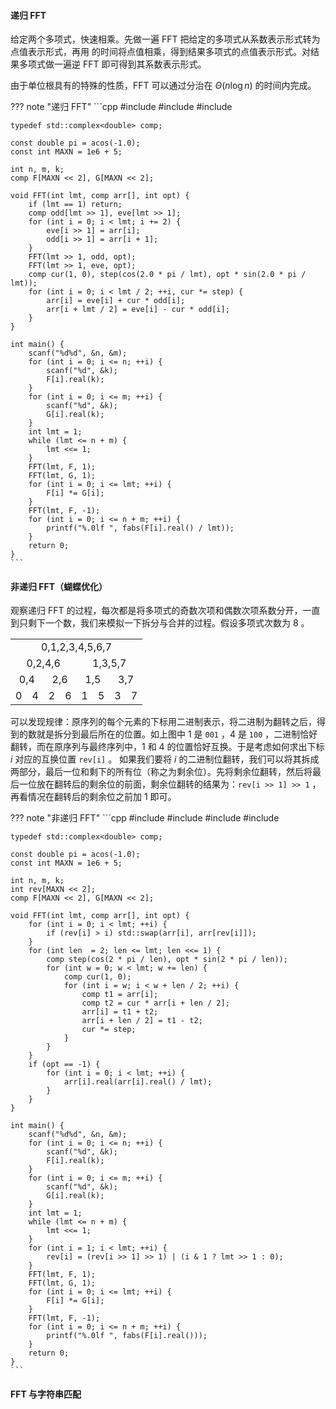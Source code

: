 #### 递归 FFT

给定两个多项式，快速相乘。先做一遍 FFT 把给定的多项式从系数表示形式转为点值表示形式，再用  的时间将点值相乘，得到结果多项式的点值表示形式。对结果多项式做一遍逆 FFT 即可得到其系数表示形式。

由于单位根具有的特殊的性质，FFT 可以通过分治在 $\Theta(n\log n)$ 的时间内完成。

??? note "递归 FFT"
    ```cpp
    #include <cstdio>
    #include <cmath>
    #include <complex>

    typedef std::complex<double> comp;

    const double pi = acos(-1.0);
    const int MAXN = 1e6 + 5;

    int n, m, k;
    comp F[MAXN << 2], G[MAXN << 2];

    void FFT(int lmt, comp arr[], int opt) {
        if (lmt == 1) return;
        comp odd[lmt >> 1], eve[lmt >> 1];
        for (int i = 0; i < lmt; i += 2) {
            eve[i >> 1] = arr[i];
            odd[i >> 1] = arr[i + 1];
        }
        FFT(lmt >> 1, odd, opt);
        FFT(lmt >> 1, eve, opt);
        comp cur(1, 0), step(cos(2.0 * pi / lmt), opt * sin(2.0 * pi / lmt));
        for (int i = 0; i < lmt / 2; ++i, cur *= step) {
            arr[i] = eve[i] + cur * odd[i];
            arr[i + lmt / 2] = eve[i] - cur * odd[i];
        }
    }

    int main() {
        scanf("%d%d", &n, &m);
        for (int i = 0; i <= n; ++i) {
            scanf("%d", &k);
            F[i].real(k);
        }
        for (int i = 0; i <= m; ++i) {
            scanf("%d", &k);
            G[i].real(k);
        }
        int lmt = 1;
        while (lmt <= n + m) {
            lmt <<= 1;
        }
        FFT(lmt, F, 1);
        FFT(lmt, G, 1);
        for (int i = 0; i <= lmt; ++i) {
            F[i] *= G[i];
        }
        FFT(lmt, F, -1);
        for (int i = 0; i <= n + m; ++i) {
            printf("%.0lf ", fabs(F[i].real() / lmt));
        }
        return 0;
    }
    ```

#### 非递归 FFT（蝴蝶优化）

观察递归 FFT 的过程，每次都是将多项式的奇数次项和偶数次项系数分开，一直到只剩下一个数，我们来模拟一下拆分与合并的过程。假设多项式次数为 $8$ 。

<table align="center">
    <tr>
        <td colspan="8" align="center">0,1,2,3,4,5,6,7</td>
    </tr>
    <tr>
        <td colspan="4" align="center">0,2,4,6</td>
        <td colspan="4" align="center">1,3,5,7</td>
    </tr>
        <td colspan="2" align="center">0,4</td>
        <td colspan="2" align="center">2,6</td>
        <td colspan="2" align="center">1,5</td>
        <td colspan="2" align="center">3,7</td>
    <tr>
    </tr>
    <tr>
        <td align="center">0</td>
        <td align="center">4</td>
        <td align="center">2</td>
        <td align="center">6</td>
        <td align="center">1</td>
        <td align="center">5</td>
        <td align="center">3</td>
        <td align="center">7</td>
    </tr>
</table>


可以发现规律：原序列的每个元素的下标用二进制表示，将二进制为翻转之后，得到的数就是拆分到最后所在的位置。如上图中 $1$ 是 `001` ，$4$ 是 `100` ，二进制恰好翻转，而在原序列与最终序列中，$1$ 和 $4$ 的位置恰好互换。于是考虑如何求出下标 $i$ 对应的互换位置 `rev[i]` 。
如果我们要将 $i$ 的二进制位翻转，我们可以将其拆成两部分，最后一位和剩下的所有位（称之为剩余位）。先将剩余位翻转，然后将最后一位放在翻转后的剩余位的前面，剩余位翻转的结果为：`rev[i >> 1] >> 1` ，再看情况在翻转后的剩余位之前加 $1$ 即可。

??? note "非递归 FFT"
    ```cpp
    #include <cstdio>
    #include <cmath>
    #include <complex>
    #include <algorithm>

    typedef std::complex<double> comp;

    const double pi = acos(-1.0);
    const int MAXN = 1e6 + 5;

    int n, m, k;
    int rev[MAXN << 2];
    comp F[MAXN << 2], G[MAXN << 2];

    void FFT(int lmt, comp arr[], int opt) {
        for (int i = 0; i < lmt; ++i) {
            if (rev[i] > i) std::swap(arr[i], arr[rev[i]]);
        }
        for (int len  = 2; len <= lmt; len <<= 1) {
            comp step(cos(2 * pi / len), opt * sin(2 * pi / len));
            for (int w = 0; w < lmt; w += len) {
                comp cur(1, 0);
                for (int i = w; i < w + len / 2; ++i) {
                    comp t1 = arr[i];
                    comp t2 = cur * arr[i + len / 2];
                    arr[i] = t1 + t2;
                    arr[i + len / 2] = t1 - t2;
                    cur *= step;
                }
            }
        }
        if (opt == -1) {
            for (int i = 0; i < lmt; ++i) {
                arr[i].real(arr[i].real() / lmt);
            }
        }
    }

    int main() {
        scanf("%d%d", &n, &m);
        for (int i = 0; i <= n; ++i) {
            scanf("%d", &k);
            F[i].real(k);
        }
        for (int i = 0; i <= m; ++i) {
            scanf("%d", &k);
            G[i].real(k);
        }
        int lmt = 1;
        while (lmt <= n + m) {
            lmt <<= 1;
        }
        for (int i = 1; i < lmt; ++i) {
            rev[i] = (rev[i >> 1] >> 1) | (i & 1 ? lmt >> 1 : 0);
        }
        FFT(lmt, F, 1);
        FFT(lmt, G, 1);
        for (int i = 0; i <= lmt; ++i) {
            F[i] *= G[i];
        }
        FFT(lmt, F, -1);
        for (int i = 0; i <= n + m; ++i) {
            printf("%.0lf ", fabs(F[i].real()));
        }
        return 0;
    }
    ```

#### FFT 与字符串匹配